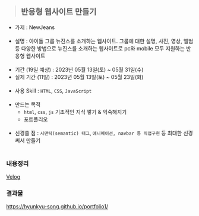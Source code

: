 > ## 반응형 웹사이트 만들기
- 가제
: NewJeans<br><br>
- 설명
: 아이돌 그룹 뉴진스를 소개하는 웹사이트.
그룹에 대한 설명, 사진, 영상, 앨범 등 다양한 방법으로 뉴진스를 소개하는 웹사이트로 pc와 mobile 모두 지원하는 반응형 웹사이트<br><br>
- 기간 (19일 예상)
: 2023년 05월 13일(토) ~ 05월 31일(수)<br>
- 실제 기간 (11일)
: 2023년 05월 13일(토) ~ 05월 23일(화)<br><br>
- 사용 Skill
: `HTML`, `CSS`, `JavaScript`<br><br>
- 만드는 목적
  - `html`, `css`, `js` 기초적인 지식 쌓기 & 익숙해지기
  - 포트폴리오<br><br>
- 신경쓸 점
: `시맨틱(semantic) 태그`, `애니메이션, navbar 등 직접구현` 등 최대한 신경써서 만들기<br><br>
### 내용정리
[Velog](https://velog.io/@thdgusrbek/series/%ED%94%84%EB%A1%9C%EC%A0%9D%ED%8A%B81)

### 결과물
https://hyunkyu-song.github.io/portfolio1/
